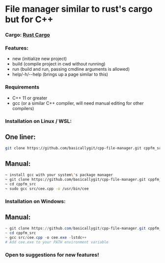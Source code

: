# File manager similar to rust's cargo but for C++
### Cargo: [Rust Cargo](https://doc.rust-lang.org/cargo/)
### Features:
- new (initialize new project)
- build (compile project in cwd without running)
- run (build and run, passing cmdline arguments is allowed)
- help/-h/--help (brings up a page similar to this)
### Requirements
- C++ 11 or greater
- gcc (or a similar C++ compiler, will need manual editing for other compilers)
### Installation on Linux / WSL:
## One liner:
```bash
git clone https://github.com/basicallygit/cpp-file-manager.git cppfm_src && cd cppfm_src && chmod +x setup.sh && sudo ./setup.sh
```
## Manual:
```bash
~ install gcc with your system\'s package manager
~ git clone https://github.com/basicallygit/cpp-file-manager.git cppfm_src
~ cd cppfm_src
~ sudo gcc src/cee.cpp -o /usr/bin/cee
```
### Installation on Windows:
## Manual:
```powershell
~ git clone https://github.com/basicallygit/cpp-file-manager.git cppfm_src
~ cd cppfm_src
~ gcc src/cee.cpp -o cee.exe -lstdc++
# Add cee.exe to your PATH environment variable
```
### Open to suggestions for new features!
